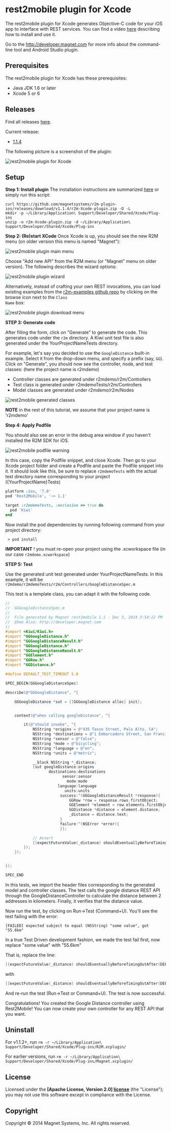 rest2mobile plugin for Xcode
==============

The rest2mobile plugin for Xcode generates Objective-C code for your iOS app to interface with REST services. You can find a video [here](http://youtu.be/6qVBB5bKCaM) describing how to install and use it.

Go to the http://developer.magnet.com for more info about the command-line tool and Android Studio plugin.

## Prerequisites
The rest2mobile plugin for Xcode has these prerequisites:

* Java JDK 1.6 or later
* Xcode 5 or 6

## Releases

Find all releases [here](https://github.com/magnetsystems/r2m-plugin-ios/releases).

Current release:
* [1.1.4](https://github.com/magnetsystems/r2m-plugin-ios/releases/download/v1.1.4/r2m-Xcode-plugin.zip)


The following picture is a screenshot of the plugin:

![rest2mobile plugin for Xcode](doc/img/R2M-add-api.jpg)


## Setup

__Step 1: Install plugin__
The installation instructions are summarized [here](http://developer.magnet.com/ios) or simply run this script:

```
curl https://github.com/magnetsystems/r2m-plugin-ios/releases/download/v1.1.4/r2m-Xcode-plugin.zip -O -L
mkdir -p ~/Library/Application\ Support/Developer/Shared/Xcode/Plug-ins
unzip -o r2m-Xcode-plugin.zip -d ~/Library/Application\ Support/Developer/Shared/Xcode/Plug-ins
```

__Step 2: (Re)start XCode__
Once Xcode is up, you should see the new R2M menu (on older version this menu is named "Magnet"):

![rest2mobile plugin main menu](doc/img/R2M-menu.jpg)

Choose "Add new API" from the R2M menu (or "Magnet" menu on older version). The following describes the wizard options:

![rest2mobile plugin wizard](doc/img/R2M-wizard-description.jpg)

Alternatively, instead of crafting your own REST invocations, you can load existing examples from the [r2m-examples github repo](https://github.com/magnetsystems/r2m-examples) by clicking on the browse icon next to the <code>Class Name</code> box:

![rest2mobile plugin download menu](doc/img/R2M-download.jpg)

__STEP 3: Generate code__

After filling the form, click on "Generate" to generate the code. This generates code under the <code>r2m</code> directory. A Kiwi unit test file is also generated under the YourProjectNameTests directory.

For example, let's say you decided to use the <code>GoogleDistance</code> built-in example. Select it from the drop-down menu, and specify a prefix (say, <code>GG</code>). Click on "Generate", you should now see the controller, node, and test classes:
(here the project name is r2mdemo)
* Controller classes are generated under r2mdemo/r2m/Controllers
* Test class is generated under r2mdemoTests/r2m/Controllers
* Model classes are generated under r2mdemo/r2m/Nodes


![rest2mobile generated classes](doc/img/R2M-generated-classes.jpg)

__NOTE__ in the rest of this tutorial, we assume that your project name is 'r2mdemo'

__Step 4: Apply Podfile__

You should also see an error in the debug area window if you haven't installed the R2M SDK for iOS.

![rest2mobile podfile warning](doc/img/R2M-podfile-warning.jpg)


In this case, copy the Podfile snippet, and close Xcode. Then go to your Xcode project folder and create a Podfile and paste the Podfile snippet into it.
It should look like this, be sure to replace <code>r2mdemoTests</code> with the actual test directory name corresponding to your project ({YourProjectName}Tests)
```ruby
platform :ios, '7.0'
pod 'Rest2Mobile', '~> 1.1'

target :r2mdemoTests, :exclusive => true do
  pod 'Kiwi'
end
```

Now install the pod dependencies by running following command from your project directory:
```
 > pod install
```
__IMPORTANT__ ! you must re-open your project using the .xcworkspace file (in our case <code>r2mdemo.xcworkspace</code>)


__STEP 5: Test__

Use the generated unit test generated under YourProjectNameTests. In this example, it will be
<code>r2mdemo/r2mdemoTests/r2m/Controllers/GoogleDistanceSpec.m</code>

This test is a template class, you can adapt it with the following code.
```objective-c
//
//  GGGoogleDistanceSpec.m
//
//  File generated by Magnet rest2mobile 1.1 - Dec 3, 2014 3:54:22 PM
//  @See Also: http://developer.magnet.com
//
#import <Kiwi/Kiwi.h>
#import "GGGoogleDistance.h"
#import "GGGoogleDistanceResult.h"
#import "GGGoogleDistance.h"
#import "GGGoogleDistanceResult.h"
#import "GGElement.h"
#import "GGRow.h"
#import "GGDistance.h"

#define DEFAULT_TEST_TIMEOUT 5.0

SPEC_BEGIN(GGGoogleDistanceSpec)

describe(@"GGGoogleDistance", ^{

    GGGoogleDistance *sut = [[GGGoogleDistance alloc] init];


    context(@"when calling googleDistance", ^{

        it(@"should invoke", ^{
            NSString *origins = @"435 Tasso Street, Palo Alto, CA";
            NSString *destinations = @"1 Embarcadero Street, San Francisco, CA";
            NSString *sensor = @"false";
            NSString *mode = @"bicycling";
            NSString *language = @"en";
            NSString *units = @"metric";

            __block NSString *_distance;
            [sut googleDistance:origins
                   destinations:destinations
                         sensor:sensor
                           mode:mode
                       language:language
                          units:units
                        success:^(GGGoogleDistanceResult *response){
                            GGRow *row = response.rows.firstObject;
                            GGElement *element = row.elements.firstObject;
                            GGDistance *distance = element.distance;
                            _distance = distance.text;
                        }
                        failure:^(NSError *error){
                        }];

            // Assert
            [[expectFutureValue(_distance) shouldEventuallyBeforeTimingOutAfter(DEFAULT_TEST_TIMEOUT)] equal:@"some value"];
        });
    });


});

SPEC_END

```

In this tests, we import the header files corresponding to the generated model and controller classes. The test calls the google distance REST API through the GoogleDistanceController to calculate the distance between 2 addresses in kilometers.
Finally, it verifies that the distance value.

Now run the test, by clicking on Run->Test (Command+U).
You'll see the test failing with the error:
```
[FAILED] expected subject to equal (NSString) "some value", got "55.6km"
```
In a true Test Driven development fashion, we made the test fail first, now replace "some value" with "55.6km"

That is, replace the line:
```objective-c
[[expectFutureValue(_distance) shouldEventuallyBeforeTimingOutAfter(DEFAULT_TEST_TIMEOUT)] equal:@"some value"];
```
with
```objective-c
[[expectFutureValue(_distance) shouldEventuallyBeforeTimingOutAfter(DEFAULT_TEST_TIMEOUT)] equal:@"55.6km"];
```

And re-run the test (Run->Test or Command+U). The test is now successful.

Congratulations! You created the Google Distance controller using Rest2Mobile! You can now create your own controller for any REST API that you want.

## Uninstall

For v1.1.2+, run `rm -r ~/Library/Application\ Support/Developer/Shared/Xcode/Plug-ins/R2M.xcplugin/`

For earlier versions, run `rm -r ~/Library/Application\ Support/Developer/Shared/Xcode/Plug-ins/Magnet.xcplugin/`

## License

Licensed under the **[Apache License, Version 2.0] [license]** (the "License");
you may not use this software except in compliance with the License.

## Copyright

Copyright © 2014 Magnet Systems, Inc. All rights reserved.

[website]: http://developer.magnet.com
[techdoc]: https://github.com/magnetsystems/rest2mobile/wiki
[r2m-plugin-android]:https://github.com/magnetsystems/r2m-plugin-android/
[r2m-plugin-ios]:https://github.com/magnetsystems/r2m-plugin-ios/
[r2m-cli]:https://github.com/magnetsystems/r2m-cli/
[license]: http://www.apache.org/licenses/LICENSE-2.0
[r2m wiki]:https://github.com/magnetsystems/r2m-cli/wiki
